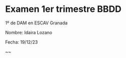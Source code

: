 # Examen 1er trimestre BBDD

1º de DAM en ESCAV Granada

Nombre: Idaira Lozano 

Fecha: 19/12/23

~~
